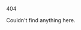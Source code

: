 <div class="warning">

  404

  Couldn't find anything here.
</div>

<div id="_404" />
<script src="404.js" type="text/javascript" />
